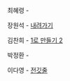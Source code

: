 최혜령 - 

장원석 - [내려가기](https://www.acmicpc.net/problem/2096)

김찬희 - [1로 만들기 2](https://www.acmicpc.net/problem/12852)

박정환 - 

이다영 - [전깃줄](https://www.acmicpc.net/problem/2565)
